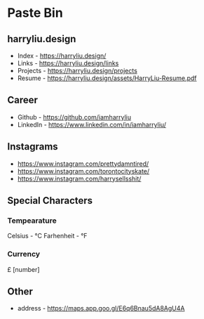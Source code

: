 # Paste Bin

## harryliu.design

- Index - https://harryliu.design/
- Links - https://harryliu.design/links
- Projects - https://harryliu.design/projects
- Resume - https://harryliu.design/assets/HarryLiu-Resume.pdf

## Career

- Github - https://github.com/iamharryliu
- LinkedIn - https://www.linkedin.com/in/iamharryliu/

## Instagrams

- https://www.instagram.com/prettydamntired/
- https://www.instagram.com/torontocityskate/
- https://www.instagram.com/harrysellsshit/

## Special Characters

### Tempearature

Celsius - °C
Farhenheit - °F

### Currency

£ [number]

## Other

- address - https://maps.app.goo.gl/E6q6Bnau5dA8AgU4A
